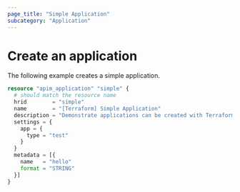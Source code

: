 ```yaml
---
page_title: "Simple Application"
subcategory: "Application"
---
```


# Create an application

The following example creates a simple application.

```terraform
resource "apim_application" "simple" {
  # should match the resource name
  hrid        = "simple"
  name        = "[Terraform] Simple Application"
  description = "Demonstrate applications can be created with Terraform"
  settings = {
    app = {
      type = "test"
    }
  }
  metadata = [{
    name   = "hello"
    format = "STRING"
  }]
}
```

